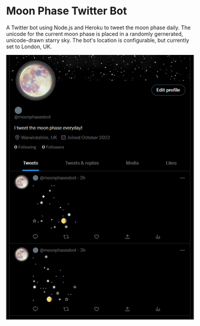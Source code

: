 # Moon Phase Twitter Bot

A Twitter bot using Node.js and Heroku to tweet the moon phase daily. The unicode for the current moon phase is placed in a randomly gernerated, unicode-drawn starry sky. The bot's location is configurable, but currently set to London, UK.

![screenshot](images/screenshot.png)
